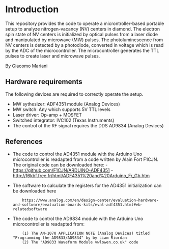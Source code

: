 # Introduction
This repository provides the code to operate a microntroller-based portable setup to analyze nitrogen-vacancy (NV) centers in diamond. The electron spin state of NV centers is initialized by optical pulses from a laser diode and manipulated by microwave (MW) pulses. The photoluminescence from NV centers is detected by a photodiode, converted in voltage which is read by the ADC of the microcontroller. The microcontroller generates the TTL pulses to create laser and microwave pulses.

By Giacomo Mariani
## Hardware requirements
The following devices are required to correctly operate the setup.

- MW sythesizer: ADF4351 module (Analog Devices)
- MW switch: Any which supports 5V TTL levels
- Laser driver: Op-amp + MOSFET 
- Switched integrator: IVC102 (Texas Instruments)
- The control of the RF signal requires the DDS AD9834 (Analog Devices)

## References
- The code to control the AD4351 module with the Arduino Uno microcontroller is readapted from a code written by Alain Fort F1CJN. The original code can be downloaded here: 
          - https://github.com/F1CJN/ARDUINO-ADF4351
          - http://f6kbf.free.fr/html/ADF4351%20and%20Arduino_Fr_Gb.htm

- The software to calculate the registers for the AD4351 initialization can be downloaded here

          https://www.analog.com/en/design-center/evaluation-hardware-and-software/evaluation-boards-kits/eval-adf4351.html#eb-relatedsoftware

- The code to control the AD9834 module with the Arduino Uno microcontroller is readapted from:


          (1) The AN-1070 APPLICATION NOTE (Analog Devices) titled "Programming the AD9833/AD9834" by by Liam Riordan
          (2) The "AD9833 Waveform Module vwlowen.co.uk" code


